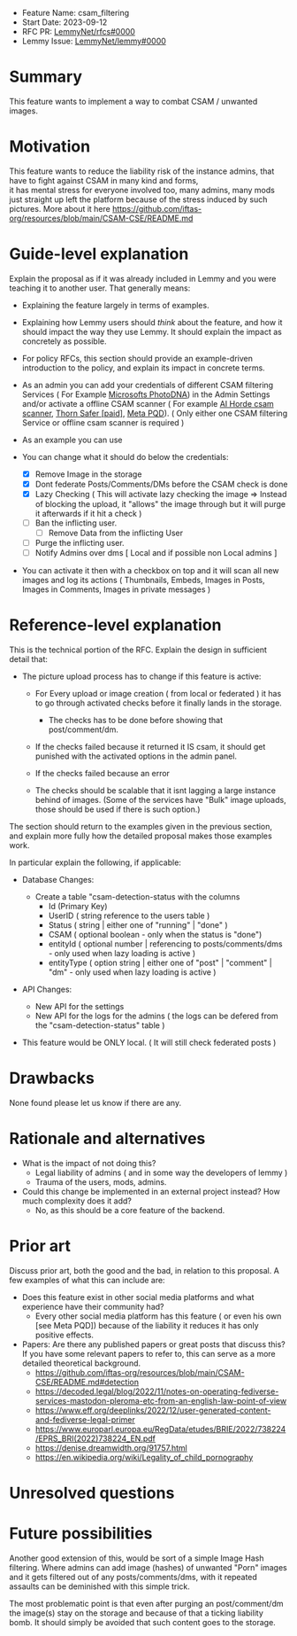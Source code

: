 - Feature Name: csam_filtering
- Start Date: 2023-09-12
- RFC PR: [LemmyNet/rfcs#0000](https://github.com/LemmyNet/rfcs/pull/0000)
- Lemmy Issue: [LemmyNet/lemmy#0000](https://github.com/LemmyNet/lemmy/issues/0000)

# Summary

This feature wants to implement a way to combat CSAM / unwanted images.

# Motivation

This feature wants to reduce the liability risk of the instance admins, that have to fight against CSAM in many kind and forms,  
it has mental stress for everyone involved too, many admins, many mods just straight up left the platform because of the stress induced by such pictures. 
More about it here https://github.com/iftas-org/resources/blob/main/CSAM-CSE/README.md
# Guide-level explanation

Explain the proposal as if it was already included in Lemmy and you were teaching it to another user. That generally means:

- Explaining the feature largely in terms of examples.
- Explaining how Lemmy users should *think* about the feature, and how it should impact the way they use Lemmy. It should explain the impact as concretely as possible.
- For policy RFCs, this section should provide an example-driven introduction to the policy, and explain its impact in concrete terms.

- As an admin you can add your credentials of different CSAM filtering Services ( For Example [Microsofts PhotoDNA](https://www.microsoft.com/en-us/photodna)) in the Admin Settings and/or activate a offline CSAM scanner ( For example [AI Horde csam scanner](https://github.com/Haidra-Org/horde-safety/blob/main/horde_safety/csam_checker.py), [Thorn Safer [paid]](https://get.safer.io/csam-detection-tool-for-child-safety), [Meta PQD](https://github.com/facebook/ThreatExchange/tree/main/pdq)). ( Only either one CSAM filtering Service or offline csam scanner is required )
- As an example you can use 
- You can change what it should do below the credentials:
    + [X] Remove Image in the storage
    + [X] Dont federate Posts/Comments/DMs before the CSAM check is done
    + [X] Lazy Checking ( This will activate lazy checking the image => Instead of blocking the upload, it "allows" the image through but it will purge it afterwards if it hit a check )
    + [ ] Ban the inflicting user.
      * [ ] Remove Data from the inflicting User
    + [ ] Purge the inflicting user.
    + [ ] Notify Admins over dms [ Local and if possible non Local admins ]

- You can activate it then with a checkbox on top and it will scan all new images and log its actions ( Thumbnails, Embeds, Images in Posts, Images in Comments, Images in private messages )



# Reference-level explanation

This is the technical portion of the RFC. Explain the design in sufficient detail that:

- The picture upload process has to change if this feature is active:
    * For Every upload or image creation ( from local or federated ) it has to go through activated checks before it finally lands in the storage. 
        + The checks has to be done before showing that post/comment/dm.

    * If the checks failed because it returned it IS csam, it should get punished with the activated options in the admin panel.

    * If the checks failed because an error

    * The checks should be scalable that it isnt lagging a large instance behind of images. (Some of the services have "Bulk" image uploads, those should be used if there is such option.)

The section should return to the examples given in the previous section, and explain more fully how the detailed proposal makes those examples work.

In particular explain the following, if applicable:

- Database Changes:
    + Create a table "csam-detection-status with the columns
        - Id (Primary Key)
        - UserID ( string reference to the users table )
        - Status ( string | either one of "running" | "done" )
        - CSAM ( optional boolean - only when the status is "done")
        - entityId ( optional number | referencing to posts/comments/dms - only used when lazy loading is active )
        - entityType ( option string | either one of "post" | "comment" | "dm" - only used when lazy loading is active )

- API Changes:
    + New API for the settings
    + New API for the logs for the admins ( the logs can be defered from the "csam-detection-status" table )

- This feature would be ONLY local. ( It will still check federated posts )

# Drawbacks

None found please let us know if there are any.

# Rationale and alternatives

- What is the impact of not doing this?
    + Legal liability of admins ( and in some way the developers of lemmy )
    + Trauma of the users, mods, admins.
- Could this change be implemented in an external project instead? How much complexity does it add?
    + No, as this should be a core feature of the backend.

# Prior art

Discuss prior art, both the good and the bad, in relation to this proposal.
A few examples of what this can include are:

- Does this feature exist in other social media platforms and what experience have their community had?
    + Every other social media platform has this feature ( or even his own [see Meta PQD]) because of the liability it reduces it has only positive effects.
- Papers: Are there any published papers or great posts that discuss this? If you have some relevant papers to refer to, this can serve as a more detailed theoretical background.
    + https://github.com/iftas-org/resources/blob/main/CSAM-CSE/README.md#detection
    + https://decoded.legal/blog/2022/11/notes-on-operating-fediverse-services-mastodon-pleroma-etc-from-an-english-law-point-of-view
    + https://www.eff.org/deeplinks/2022/12/user-generated-content-and-fediverse-legal-primer
    + https://www.europarl.europa.eu/RegData/etudes/BRIE/2022/738224/EPRS_BRI(2022)738224_EN.pdf
    + https://denise.dreamwidth.org/91757.html
    + https://en.wikipedia.org/wiki/Legality_of_child_pornography


# Unresolved questions

# Future possibilities

Another good extension of this, would be sort of a simple Image Hash filtering. Where admins can add image (hashes) of unwanted "Porn" images and it gets filtered out of any posts/comments/dms, with it repeated assaults can be deminished with this simple trick. 

The most problematic point is that even after purging an post/comment/dm the image(s) stay on the storage and because of that a ticking liability bomb. It should simply be avoided that such content goes to the storage. 